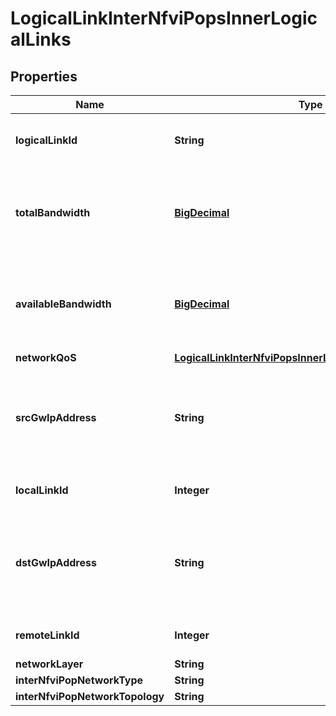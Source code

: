 
# LogicalLinkInterNfviPopsInnerLogicalLinks

## Properties
Name | Type | Description | Notes
------------ | ------------- | ------------- | -------------
**logicalLinkId** | **String** | (numbered) Identifier of the logical link | 
**totalBandwidth** | [**BigDecimal**](BigDecimal.md) | Total bandwidth capacity supported by the logical link (in Mbps). | 
**availableBandwidth** | [**BigDecimal**](BigDecimal.md) | Available bandwidth capacity supported by the logical link (in Mbps). | 
**networkQoS** | [**LogicalLinkInterNfviPopsInnerLogicalLinksNetworkQoS**](LogicalLinkInterNfviPopsInnerLogicalLinksNetworkQoS.md) |  | 
**srcGwIpAddress** | **String** | 5GT - Source NFVI-PoP Gw IPv4 Address in terms of A.B.C.D (/32). | 
**localLinkId** | **Integer** | Local Logical Link Id. | 
**dstGwIpAddress** | **String** | 5GT - Destination NFVI-PoP Gw IPv4 Address in terms of A.B.C.D (/32). | 
**remoteLinkId** | **Integer** | Remote Logical Link Id. | 
**networkLayer** | **String** |  | 
**interNfviPopNetworkType** | **String** |  | 
**interNfviPopNetworkTopology** | **String** |  | 




